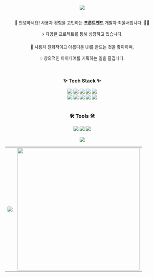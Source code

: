 <div align="center">
  <img src="https://capsule-render.vercel.app/api?type=wave&color=auto&height=180&section=header&text=Yunseo's%20Github&fontSize=80" />
</div>

<br />

<p align="center">
  🚀 안녕하세요! 사용자 경험을 고민하는 <b>프론트엔드</b> 개발자 최윤서입니다. 👩‍🚀  
  <br />
  <br />
  ⚡ 다양한 프로젝트를 통해 성장하고 있습니다.  
  <br />
  <br />
  🎨 사용자 친화적이고 아름다운 UI를 만드는 것을 좋아하며,  
  <br />
  <br />
  💡 창의적인 아이디어를 기획하는 일을 즐깁니다.  
</p>

<br />

<h3 align="center">✨ Tech Stack ✨</h3>
<div align="center"> 
  <img src="https://img.shields.io/badge/html5-E34F26?style=for-the-badge&logo=html5&logoColor=white"> 
  <img src="https://img.shields.io/badge/css-1572B6?style=for-the-badge&logo=css3&logoColor=white"> 
  <img src="https://img.shields.io/badge/javascript-F7DF1E?style=for-the-badge&logo=javascript&logoColor=black"> 
  <img src="https://img.shields.io/badge/jquery-0769AD?style=for-the-badge&logo=jquery&logoColor=white">
  <img src="https://img.shields.io/badge/typescript-007ACC.svg?style=for-the-badge&logo=typescript&logoColor=white">
  <br />
  <img src="https://img.shields.io/badge/python-3776AB?style=for-the-badge&logo=python&logoColor=white"> 
  <img src="https://img.shields.io/badge/react-61DAFB?style=for-the-badge&logo=react&logoColor=black"> 
  <img src="https://img.shields.io/badge/django-092E20?style=for-the-badge&logo=django&logoColor=white">
  <img src="https://img.shields.io/badge/docker-%230db7ed.svg?style=for-the-badge&logo=docker&logoColor=white"> 
  <img src="https://img.shields.io/badge/bootstrap-7952B3?style=for-the-badge&logo=bootstrap&logoColor=white">
</div>

<br />

<h3 align="center">🛠 Tools 🛠</h3>
<div align="center">
  <img src="https://img.shields.io/badge/figma-F24E1E.svg?style=for-the-badge&logo=figma&logoColor=white">
  <img src="https://img.shields.io/badge/github-181717.svg?style=for-the-badge&logo=github&logoColor=white">
  <img src="https://img.shields.io/badge/Notion-F3F3F3.svg?style=for-the-badge&logo=notion&logoColor=black">
</div>

<br />

<div align="center">
  <img src="https://capsule-render.vercel.app/api?type=wave&color=auto&height=180&reversal=true&section=footer&fontSize=80" />
</div>

<div align="center">
  <table>
    <tr>
      <td>
        <!-- GitHub Stats -->
        <img src="https://github-readme-stats.vercel.app/api?username=cj2174&show_icons=true&theme=dracula" />
      </td>
      <td>
        <!-- GitHub Top Languages -->
        <a href="https://github.com/cj2174/cj2174">
          <img src="https://github-readme-stats.vercel.app/api/top-langs/?username=cj2174&langs_count=10&layout=compact&theme=white" width="400" />
        </a>
      </td>
    </tr>
  </table>
</div>
